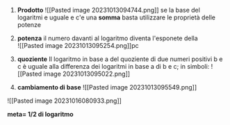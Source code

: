	
1) **Prodotto**
![[Pasted image 20231013094744.png]]
se la base del logaritmi e uguale e c'e una **somma** basta utilizzare le proprietà delle potenze 
2) **potenza**
il numero davanti al logaritmo diventa l'esponete della  
![[Pasted image 20231013095254.png]]pc

3) **quoziente**
Il logaritmo in base a del quoziente di due numeri positivi b e c è uguale alla
differenza dei logaritmi in base a di b e c; in simboli:
![[Pasted image 20231013095022.png]]


4) **cambiamento di base** 
![[Pasted image 20231013095549.png]]

![[Pasted image 20231016080933.png]]

**meta= 1/2 di logaritmo**



